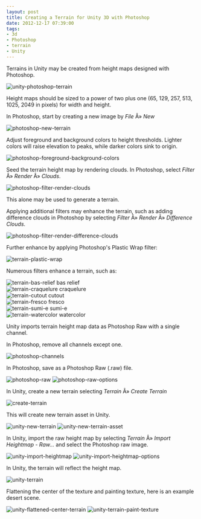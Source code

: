 ```yaml
---
layout: post
title: Creating a Terrain for Unity 3D with Photoshop
date: 2012-12-17 07:39:00
tags:
- 3d
- Photoshop
- terrain
- Unity
---
```


Terrains in Unity may be created from height maps designed with Photoshop.

<img class="img-fluid" src="http://labs.jasonsturges.com/unity/terrain-photoshop-example/assets/unity-photoshop-terrain.png" alt="unity-photoshop-terrain" />

Height maps should be sized to a power of two plus one (65, 129, 257, 513, 1025, 2049 in pixels) for width and height.

In Photoshop, start by creating a new image by *File* Â» *New*

<img class="img-fluid" src="http://labs.jasonsturges.com/unity/terrain-photoshop-example/assets/photoshop-new-terrain.png" alt="photoshop-new-terrain" />

Adjust foreground and background colors to height thresholds. Lighter colors will raise elevation to peaks, while darker colors sink to origin.

<img class="img-fluid" src="http://labs.jasonsturges.com/unity/terrain-photoshop-example/assets/photoshop-foreground-background-colors.png" alt="photoshop-foreground-background-colors" />

Seed the terrain height map by rendering clouds. In Photoshop, select *Filter* Â» *Render* Â» *Clouds*.

<img class="img-fluid" src="http://labs.jasonsturges.com/unity/terrain-photoshop-example/assets/photoshop-filter-render-clouds.png" alt="photoshop-filter-render-clouds" />

This alone may be used to generate a terrain.

Applying additional filters may enhance the terrain, such as adding difference clouds in Photoshop by selecting *Filter* Â» *Render* Â» *Difference Clouds*.

<img class="img-fluid" src="http://labs.jasonsturges.com/unity/terrain-photoshop-example/assets/photoshop-filter-render-difference-clouds.png" alt="photoshop-filter-render-difference-clouds" />

Further enhance by applying Photoshop's Plastic Wrap filter:

<img class="img-fluid" src="http://labs.jasonsturges.com/unity/terrain-photoshop-example/assets/terrain-plastic-wrap.png" alt="terrain-plastic-wrap" />

Numerous filters enhance a terrain, such as:

<div class="row">
  <div class="col-lg-3 col-md-4 col-xs-6 thumb">
    <img class="img-fluid" src="http://labs.jasonsturges.com/unity/terrain-photoshop-example/assets/terrain-bas-relief.png" alt="terrain-bas-relief" />
    bas relief
  </div>

  <div class="col-lg-3 col-md-4 col-xs-6 thumb">
    <img class="img-fluid" src="http://labs.jasonsturges.com/unity/terrain-photoshop-example/assets/terrain-craquelure.png" alt="terrain-craquelure" />
    craquelure
  </div>

  <div class="col-lg-3 col-md-4 col-xs-6 thumb">
    <img class="img-fluid" src="http://labs.jasonsturges.com/unity/terrain-photoshop-example/assets/terrain-cutout.png" alt="terrain-cutout" />
    cutout
  </div>

  <div class="col-lg-3 col-md-4 col-xs-6 thumb">
    <img class="img-fluid" src="http://labs.jasonsturges.com/unity/terrain-photoshop-example/assets/terrain-fresco.png" alt="terrain-fresco" />
    fresco
  </div>

  <div class="col-lg-3 col-md-4 col-xs-6 thumb">
    <img class="img-fluid" src="http://labs.jasonsturges.com/unity/terrain-photoshop-example/assets/terrain-sumi-e.png" alt="terrain-sumi-e" />
    sumi-e
  </div>

  <div class="col-lg-3 col-md-4 col-xs-6 thumb">
    <img class="img-fluid" src="http://labs.jasonsturges.com/unity/terrain-photoshop-example/assets/terrain-watercolor.png" alt="terrain-watercolor" />
    watercolor
  </div>
</div>


Unity imports terrain height map data as Photoshop Raw with a single channel.

In Photoshop, remove all channels except one.

<img class="img-fluid" src="http://labs.jasonsturges.com/unity/terrain-photoshop-example/assets/photoshop-channels.png" alt="photoshop-channels" />

In Photoshop, save as a Photoshop Raw (.raw) file.

<img class="img-fluid" src="http://labs.jasonsturges.com/unity/terrain-photoshop-example/assets/photoshop-raw.png" alt="photoshop-raw" />

<img class="img-fluid" src="http://labs.jasonsturges.com/unity/terrain-photoshop-example/assets/photoshop-raw-options.png" alt="photoshop-raw-options" />

In Unity, create a new terrain selecting *Terrain* Â» *Create Terrain*

<img class="img-fluid" src="http://labs.jasonsturges.com/unity/terrain-photoshop-example/assets/create-terrain.png" alt="create-terrain" />

This will create new terrain asset in Unity.

<img class="img-fluid" src="http://labs.jasonsturges.com/unity/terrain-photoshop-example/assets/unity-new-terrain.png" alt="unity-new-terrain" />

<img class="img-fluid" src="http://labs.jasonsturges.com/unity/terrain-photoshop-example/assets/unity-new-terrain-asset.png" alt="unity-new-terrain-asset" />

In Unity, import the raw height map by selecting *Terrain* Â» *Import Heightmap - Raw...* and select the Photoshop raw image.

<img class="img-fluid" src="http://labs.jasonsturges.com/unity/terrain-photoshop-example/assets/unity-import-heightmap.png" alt="unity-import-heightmap" />

<img class="img-fluid" src="http://labs.jasonsturges.com/unity/terrain-photoshop-example/assets/unity-import-heightmap-options.png" alt="unity-import-heightmap-options" />

In Unity, the terrain will reflect the height map.

<img class="img-fluid" src="http://labs.jasonsturges.com/unity/terrain-photoshop-example/assets/unity-terrain.png" alt="unity-terrain" />

Flattening the center of the texture and painting texture, here is an example desert scene.

<img class="img-fluid" src="http://labs.jasonsturges.com/unity/terrain-photoshop-example/assets/unity-flattened-center-terrain.png" alt="unity-flattened-center-terrain" />

<img class="img-fluid" src="http://labs.jasonsturges.com/unity/terrain-photoshop-example/assets/unity-terrain-paint-texture.png" alt="unity-terrain-paint-texture" />
